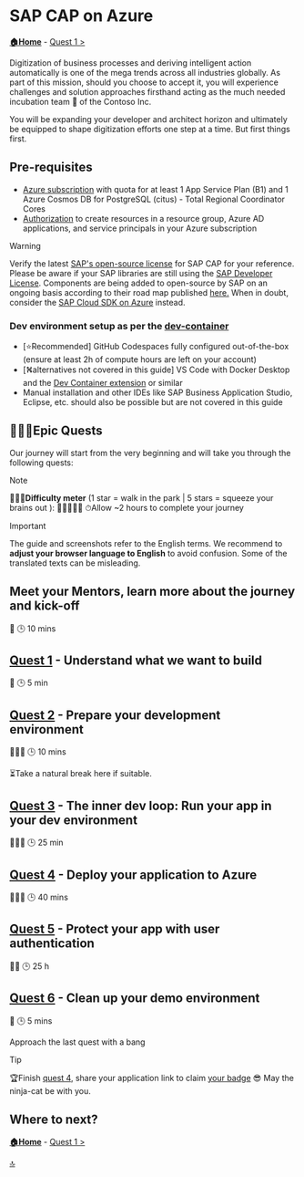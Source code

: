 # SAP CAP on Azure

**[🏠Home](../README.md)** - [ Quest 1 >](student/quest1.md)

Digitization of business processes and deriving intelligent action automatically is one of the mega trends across all industries globally. As part of this mission, should you choose to accept it, you will experience challenges and solution approaches firsthand acting as the much needed incubation team 🐣 of the Contoso Inc.

You will be expanding your developer and architect horizon and ultimately be equipped to shape digitization efforts one step at a time. But first things first.

## Pre-requisites

- [Azure subscription](https://azure.microsoft.com/free/) with quota for at least 1 App Service Plan (B1) and 1 Azure Cosmos DB for PostgreSQL (citus) - Total Regional Coordinator Cores
- [Authorization](https://learn.microsoft.com/entra/identity-platform/howto-create-service-principal-portal) to create resources in a resource group, Azure AD applications, and service principals in your Azure subscription

> [!WARNING]
> Verify the latest [SAP's open-source license](https://github.com/cap-js) for SAP CAP for your reference. Please be aware if your SAP libraries are still using the [SAP Developer License](https://tools.eu1.hana.ondemand.com/developer-license-3_1.txt). Components are being added to open-source by SAP on an ongoing basis according to their road map published [here.](https://blogs.sap.com/2023/10/02/open-sourcing-cap-how-to-learn-more-or-get-involved/) When in doubt, consider the [SAP Cloud SDK on Azure](https://github.com/Azure-Samples/app-service-javascript-sap-cloud-sdk-quickstart) instead.

### Dev environment setup as per the [dev-container](https://github.com/Azure-Samples/app-service-javascript-sap-cap-quickstart/blob/main/.devcontainer/devcontainer.json)

- [⭐Recommended] GitHub Codespaces fully configured out-of-the-box (ensure at least 2h of compute hours are left on your account)
- [⛕alternatives not covered in this guide] VS Code with Docker Desktop and the [Dev Container extension](https://marketplace.visualstudio.com/items?itemName=ms-vscode-remote.remote-containers) or similar
- Manual installation and other IDEs like SAP Business Application Studio, Eclipse, etc. should also be possible but are not covered in this guide

## 🧙🏾‍♀️Epic Quests

Our journey will start from the very beginning and will take you through the following quests:

> [!NOTE]
>🏋🏽‍♂️**Difficulty meter** (1 star = walk in the park | 5 stars = squeeze your brains out ): 🌟🌟🌟🌟🌟
>⏱Allow ~2 hours to complete your journey

> [!IMPORTANT]
>The guide and screenshots refer to the English terms. We recommend to **adjust your browser language to English** to avoid confusion. Some of the translated texts can be misleading.

## Meet your Mentors, learn more about the journey and kick-off

🌟
🕒 10 mins

## [Quest 1](student/quest1.md) - Understand what we want to build

🌟
🕒 5 min

## [Quest 2](student/quest2.md) - Prepare your development environment

🌟🌟🌟
🕒 10 mins

⏳Take a natural break here if suitable.

## [Quest 3](student/quest3.md) - The inner dev loop: Run your app in your dev environment

🌟🌟🌟
🕒 25 min

## [Quest 4](student/quest4.md) - Deploy your application to Azure

🌟🌟🌟
🕒 40 mins

## [Quest 5](student/quest5.md) - Protect your app with user authentication

🌟🌟
🕒 25 h

## [Quest 6](student/quest6.md) - Clean up your demo environment

🌟
🕒 5 mins

Approach the last quest with a bang

> [!TIP]
>🏆Finish [quest 4](student/quest4.md), share your application link to claim [your badge](https://webhostingforconverter.z16.web.core.windows.net/claim-reward.html) 😎 May the ninja-cat be with you.

## Where to next?

**[🏠Home](../README.md)** - [ Quest 1 >](student/quest1.md)

[🔝](#)
